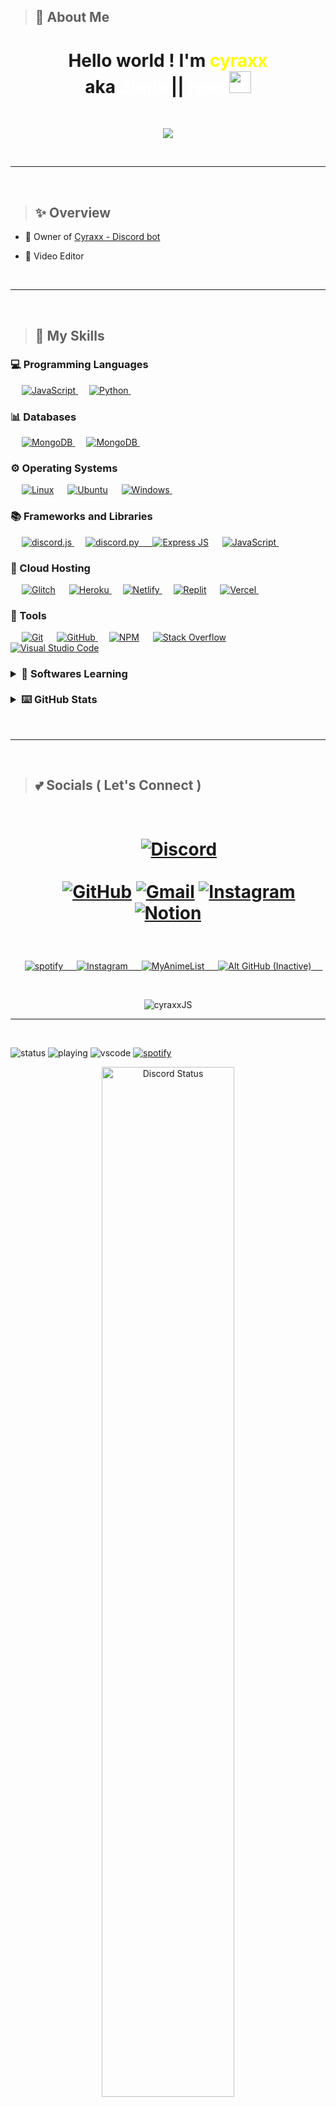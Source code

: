 > ## 👤 About Me

<h1 align="center">
Hello world ! I'm <span style="color:yellow;">cyraxx</span><br>aka <span style="color:white;"></span><span style="color:white;">Zimix</span> || <span style="color:white;">rexc  </span><img  src="https://cdn.discordapp.com/emojis/627547441314660367.gif"  width="35">
</h1>
<br>

<p  align="center">
<a  href="https://github.com/cyr4xx69"><img  src="https://readme-typing-svg.herokuapp.com?font=Poppins&size=30&duration=3200&pause=900&color=cc00ff&center=true&width=500&height=50&lines=Computer+Science;JavaScript+/+Python;Always+Learning;Self+Taught;Seeking+new+experiences"></a>
</p>
<br>
<hr/>
<br>

<!-- SKILLS -->

> ## ✨ Overview

- 👑 Owner of [Cyraxx - Discord bot](https://top.gg/bot/546388840235925524)

- 👀 Video Editor

<!-- todo -->

<br>
<hr/>
<!-- PROGRAMMING LANGUAGES -->
<br>

> ## 🔰 My Skills

### 💻 Programming Languages

  <p align="left">
  &emsp;
    <a href="https://developer.mozilla.org/en-US/docs/Web/JavaScript" target="_blank"> 
     <img alt="JavaScript" src="https://img.shields.io/badge/javascript-FFC000?style=for-the-badge&logo=javascript&logoColor=white">
   </a> 
  &emsp;
      <a href="https://www.python.org/" target="_blank"> 
     <img alt="Python" src="https://img.shields.io/badge/python-%23007ACC.svg?style=for-the-badge&logo=python&logoColor=white">
   </a>
   &emsp;

<!-- DATABASES -->

### 📊 Databases

  <p align="left">
  &emsp;
      <a href="https://mongodb.com/" target="_blank"> 
     <img alt="MongoDB" src="https://img.shields.io/badge/MongoDB-%234ea94b.svg?style=for-the-badge&logo=mongodb&logoColor=white">
  </a>
  &emsp;
      <a href="https://www.postgresql.org/" target="_blank"> 
     <img alt="MongoDB" src="https://img.shields.io/badge/postgres-%23316192.svg?style=for-the-badge&logo=postgresql&logoColor=white">
  </a>
  &emsp;
  </p>

<!-- OPRATING SYSTEMS -->

### ⚙️ Operating Systems

  <p align="left">
  &emsp;
    <a href="#"><img alt="Linux" src="https://img.shields.io/badge/Linux-FCC624?style=for-the-badge&logo=linux&logoColor=black"></a>
      &emsp;
    <a href="#"><img alt="Ubuntu" src="https://img.shields.io/badge/Ubuntu-E95420?style=for-the-badge&logo=ubuntu&logoColor=white"></a>
  &emsp;
<a href="https://www.microsoft.com/en-in/windows" target="_blank">
<img alt="Windows" src="https://img.shields.io/badge/Windows-0078D6?style=for-the-badge&logo=windows&logoColor=white">
</a>
  &emsp;
    </p>

<!-- LIBRARIES -->

### 📚 Frameworks and Libraries

  <p align="left">
    &emsp;
      <a href="https://discord.js.org/" target="_blank"> 
     <img alt="discord.js" src="https://img.shields.io/badge/discord.js-5865F2?style=for-the-badge&logo=discord&logoColor=black">
  </a>
    &emsp;
          <a href="https://discordpy.readthedocs.io/en/stable/" target="_blank"> 
     <img alt="discord.py" src="https://img.shields.io/badge/discord.py-blue?style=for-the-badge&logo=discord&logoColor=black">
    &emsp;
    </a>
      <a href="https://expressjs.com/"><img alt="Express JS" src="https://img.shields.io/badge/Express.js-000000?style=for-the-badge&logo=express&logoColor=white"></a> 
    &emsp;
    <a href="https://nodejs.org/en/" target="_blank"> 
     <img alt="JavaScript" src="https://img.shields.io/badge/node.js-6DA55F?style=for-the-badge&logo=node.js&logoColor=white">
   </a> 
    &emsp;
  </p>

<!-- HOSTING -->

### 🔄 Cloud Hosting

  <p align="left">
   &emsp;
    <a href="https://glitch.com/"><img alt="Glitch" src="https://img.shields.io/badge/glitch-3333FF?style=for-the-badge&logo=glitch&logoColor=white"></a>
  &emsp;
    <a href="https://heroku.com/" target="_blank"> 
     <img alt="Heroku" src="https://img.shields.io/badge/heroku-%23430098.svg?style=for-the-badge&logo=heroku&logoColor=white">
   </a> 
   &emsp;
      <a href="https://netlify.com/" target="_blank"> 
     <img alt="Netlify" src="https://img.shields.io/badge/netlify-%23000000.svg?style=for-the-badge&logo=netlify&logoColor=#00C7B7">
  </a>
   &emsp;
    <a href="https://replit.com/"><img alt="Replit" src="https://img.shields.io/badge/replit-F26207?style=for-the-badge&logo=Replit&logoColor=white"></a>
  &emsp;
      <a href="https://vercel.com/" target="_blank"> 
     <img alt="Vercel" src="https://img.shields.io/badge/vercel-%23000000.svg?style=for-the-badge&logo=vercel&logoColor=#00C7B7">
  </a>
  &emsp;
  </p>

<!-- TOOLS AND SOFTWARES -->

### 🏫 Tools

  <p align="left">
  &emsp;
    <a href="#"><img alt="Git" src="https://img.shields.io/badge/Git-F05032?style=for-the-badge&logo=git&logoColor=white"></a>
    &emsp;
    <a href="https://github.com/" target="_blank">
    <img alt="GitHub" src="https://img.shields.io/badge/github-%23121011.svg?style=for-the-badge&logo=github&logoColor=white">
    </a>
    &emsp;
    <a href="https://www.npmjs.com/"><img alt="NPM" src ="https://img.shields.io/badge/npm-CB3837?style=for-the-badge&logo=npm&logoColor=white"/></a>
    </a>
    &emsp;
    <a href="#"><img alt="Stack Overflow" src="https://img.shields.io/badge/Stack_Overflow-FE7A16?style=for-the-badge&logo=stack-overflow&logoColor=white"></a>
      &emsp;
    <a href="#"><img alt="Visual Studio Code" src="https://img.shields.io/badge/Visual_Studio_Code-0078D4?style=for-the-badge&logo=visual%20studio%20code&logoColor=white"></a>
  &emsp;
</p>

<h3>
<details> 
  <summary><b>🌱 Softwares Learning </b></summary>
  <br/>
  <p align="left">
  &emsp; 
  <a href="https://www.cprogramming.com/" target="_blank"> 
    <img alt="C" src="https://img.shields.io/badge/C-00599C?style=for-the-badge&logo=c&logoColor=white">
  </a> 
    &emsp;
  <a href="https://www.w3schools.com/css/" target="_blank">
    <img alt="CSS" src="https://img.shields.io/badge/CSS-239120?&style=for-the-badge&logo=css3&logoColor=white">
  </a> 
    &emsp; 
  <a href="https://www.w3.org/html/" target="_blank"> 
   <img alt="HTML" src="https://img.shields.io/badge/HTML5-E34F26?style=for-the-badge&logo=html5&logoColor=white">
  </a>   
  &emsp;
  <a href="https://www.tutorialspoint.com/typescript/index.htm" target="_blank"> 
    <img alt="TypeScript" src="https://img.shields.io/badge/TypeScript-007ACC?style=for-the-badge&logo=typescript&logoColor=white">
  </a> 
   &emsp;
    <a href="https://reactjs.org/"><img alt="React JS" src ="https://img.shields.io/badge/React-20232A?style=for-the-badge&logo=react&logoColor=61DAFB"></a>
  &emsp;
    <a href="https://www.adobe.com/in/products/premiere.html" target="_blank"> 
   <img alt="Adobe Premiere Pro" src="https://img.shields.io/badge/Adobe%20Premiere%20Pro-9999FF?style=for-the-badge&logo=Adobe%20Premiere%20Pro&logoColor=white"/>
   &emsp;
    <a href="#"><img alt="Amazon AWS" src="https://img.shields.io/badge/Amazon AWS-{232F3E}?style=for-the-badge&logo=amazonaws&logoColor=white"></a>
  &emsp;
  </a>
    &emsp;
</p>
</details>
<br/>

<!-- GITHUB STATS -->
<details> 
  <summary><b>⌨️ GitHub Stats</b></summary>
  <br/>
  <p align="center">
    <a href="https://github.com/anuraghazra/github-readme-stats"><img alt="cyraxx's Github Stats" src="https://github-readme-stats.vercel.app/api?username=cyraxxPy&show_icons=true&count_private=true&theme=midnight-purple" height="192px"/></a>
<br/>
<!-- MOST USED LANGUAGE -->
  &nbsp;
	  <img src="https://github-readme-stats.vercel.app/api/top-langs?username=cyraxxPy&show_icons=true&locale=en&layout=compact&theme=midnight-purple" alt="cyr4xx69JS" height="128px"/>
  <br/>
  </p>
</details>
</h3>
<br/>

<hr/>
<br>
<!-- SOCIALS -->

> ## 💕 Socials ( Let's Connect )

 <h1>
<p align="center">
  <br>
         &emsp;
         <a href=" https://discord.gg/PYxf8YS"><img src="https://img.shields.io/badge/Discord-7289DA?style=for-the-badge&logo=discord&logoColor=white" alt="Discord"/></a>
<br>
<br>
  &emsp;
	<a href="https://github.com/cyraxxPy/"><img src="https://img.icons8.com/clouds/50/github.png" alt="GitHub"/></a>
	<a href="mailto:teamgalaxy479@gmail.com"><img src="https://img.icons8.com/clouds/50/gmail.png" alt="Gmail"/></a>
	<a href="https://www.instagram.com/rexc.zh/"><img src="https://img.icons8.com/clouds/50/instagram.png" alt="Instagram"/></a>
	<!-- a href="https://myanimelist.net/profile/cyr4xx69"><img src="https://img.icons8.com/clouds/50/myanimelist.png" alt="MyAnimeList"/></a -->
	<a href="https://tested-limpet-499.notion.site/279dffa548fb49dc8aa88643ac94085b?v=40ed59712c9845eca93db38cac4e5a0f"><img src="https://img.icons8.com/clouds/50/notion.png" alt="Notion"/></a>
   </h1>
<br>
  
<p align="center">
    &emsp;
        <a href="https://open.spotify.com/user/zsgafmwkh29n1ko06sw77ggdc?si=2CrlxKDFQnaDVYjcOVSmQQ&utm_source=copy-link&dl_branch=1.__&nd=1" target="_blank">
        <img alt="spotify" src="https://img.shields.io/badge/spotify-1DB954.svg?style=for-the-badge&logo=spotify&logoColor=white">
    &emsp;
        <a href="https://www.instagram.com/notcyraxx/" target="_blank">
        <img alt="Instagram" src="https://img.shields.io/badge/Instagram (Alt)-E4405F.svg?style=for-the-badge&logo=instagram&logoColor=white">
    &emsp;
        <a href="https://myanimelist.net/profile/cyr4xx69" target="_blank">
        <img alt="MyAnimeList" src="https://img.shields.io/badge/myanimelist-2E51A2.svg?style=for-the-badge&logo=myanimelist&logoColor=white">
    &emsp;
        <a href="https://github.com/cyraxxPy" target="_blank">
        <img alt="Alt GitHub (Inactive)" src="https://img.shields.io/badge/GitHub (Inactive)-181717.svg?style=for-the-badge&logo=github&logoColor=white">
    &emsp;
    </a>
    </p>
</p>

<!-- PROFILE VIEWS -->
<br>
<p  align="center">
<img src="https://komarev.com/ghpvc/?username=cyr4xx69&label=Profile%20views&color=cc00ff&style=for-the-badge" alt="cyraxxJS" />
</p>
<hr/>
<br>


![status](https://dev.discordprofiles.me/badge/status/510096668633464843?simple=true)
![playing](https://dev.discordprofiles.me/badge/playing/510096668633464843)
![vscode](https://dev.discordprofiles.me/badge/vscode/510096668633464843)
[![spotify](https://dev.discordprofiles.me/badge/spotify/510096668633464843)](https://dev.discordprofiles.me/openspotify/510096668633464843)<!-- INTRO AND IMAGE -->

<p  align="center">
<a  href="https://discord.com/users/510096668633464843"  target="_blank">

<img  width="65%"  align="center"  alt="Discord Status"  src="https://lanyard.cnrad.dev/api/510096668633464843?theme=dark&bg=26002f&borderRadius=10px&idleMessage=Prolly%20doing%20something.">

</a>
</p>
<br>
<hr/>

- Special mentions : [roicer](https://github.com/drnumber1)
- #todo : xyz
- Last edit : 12.04.23
